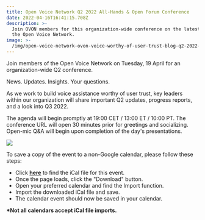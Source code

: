```yaml
---
title: Open Voice Network Q2 2022 All-Hands & Open Forum Conference
date: 2022-04-16T16:41:15.708Z
description: >-
  Join OVON members for this organization-wide conference on the latest news at
  the Open Voice Network.
image: >-
  /img/open-voice-network-ovon-voice-worthy-of-user-trust-blog-q2-2022-all-hands-and-open-forum-conference-call.png
---
```

Join members of the Open Voice Network on Tuesday, 19 April for an organization-wide Q2 conference.

News. Updates. Insights. Your questions.

As we work to build voice assistance worthy of user trust, key leaders within our organization will share important Q2 updates, progress reports, and a look into Q3 2022.

The agenda will begin promptly at 19:00 CET / 13:00 ET / 10:00 PT. The conference URL will open 30 minutes prior for greetings and socializing. Open-mic Q&A will begin upon completion of the day's presentations.

<a href="https://openvoicenetwork.lt.acemlna.com/Prod/link-tracker?notrack=1&notrack=1&redirectUrl=aHR0cHMlM0ElMkYlMkZjYWxlbmRhci5nb29nbGUuY29tJTJGY2FsZW5kYXIlMkZ1JTJGMCUyRnIlMkZldmVudGVkaXQlMkZjb3B5JTJGTkRsMU5IUTJNV00wYjI5aWFqWXdaM1Z0WkhJd2JYUXljVEVnWTE4NVptazRPRGh6YkdwaGRITXpPVEUxTTI4MWJqaHBZMlV6TUVCbg==&sig=9uL2fqRobcXrqcP5KS2L2FBnZm8UuSm4nLn6BinCb8vQ&iat=1650129466&a=%7C%7C476416237%7C%7C&account=openvoicenetwork%2Eactivehosted%2Ecom&email=LRRV6glqIfcVPcYsJBrMHi%2FZD%2BmsUFpJrc5fHf6IoVE%3D&s=bad97c655476f96a390a72c05a742011&i=66A98A4A511" target="_blank" ><img src="/img/open-voice-network-ovon-voice-worthy-of-user-trust-blog-q2-2022-all-hands-and-open-forum-conference-call-calendar-button.png"></a>

To save a copy of the event to a non-Google calendar, please follow these steps:

* Click [**here**](https://openvoicenetwork.lt.acemlna.com/Prod/link-tracker?notrack=1&notrack=1&redirectUrl=aHR0cHMlM0ElMkYlMkZkcml2ZS5nb29nbGUuY29tJTJGZmlsZSUyRmQlMkYxTUttcXBIWXlveW1zcHJEd2RsZ3pITEVyZXNfRk4xRlElMkZ2aWV3JTNGdXNwJTNEc2hhcmluZw==&sig=FYHVSjfQ1J7dYUq8BKjtphVSJWeU233pPqpp8XViwbfj&iat=1650129466&a=%7C%7C476416237%7C%7C&account=openvoicenetwork%2Eactivehosted%2Ecom&email=LRRV6glqIfcVPcYsJBrMHi%2FZD%2BmsUFpJrc5fHf6IoVE%3D&s=bad97c655476f96a390a72c05a742011&i=66A98A4A512) to find the iCal file for this event.
* Once the page loads, click the "Download" button.
* Open your preferred calendar and find the Import function.
* Import the downloaded iCal file and save.
* The calendar event should now be saved in your calendar.

**\*Not all calendars accept iCal file imports.**
